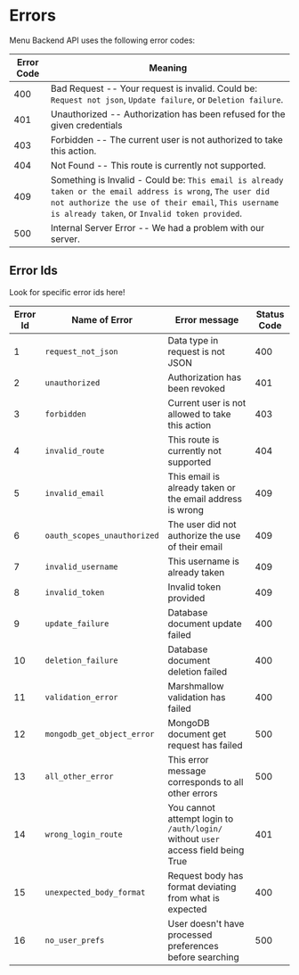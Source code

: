 # Errors

Menu Backend API uses the following error codes:

Error Code | Meaning
---------- | -------
400 | Bad Request -- Your request is invalid. Could be: `Request not json`, `Update failure`, or `Deletion failure`.
401 | Unauthorized -- Authorization has been refused for the given credentials
403 | Forbidden -- The current user is not authorized to take this action.
404 | Not Found -- This route is currently not supported.
409 | Something is Invalid - Could be: `This email is already taken or the email address is wrong`, `The user did not authorize the use of their email`, `This username is already taken`, or `Invalid token provided`.
500 | Internal Server Error -- We had a problem with our server.


## Error Ids

Look for specific error ids here!

Error Id | Name of Error | Error message | Status Code
-------- | ------------- | ------------- | -----------
1 | `request_not_json` | Data type in request is not JSON | 400
2 | `unauthorized` | Authorization has been revoked | 401
3 | `forbidden` | Current user is not allowed to take this action | 403
4 | `invalid_route` | This route is currently not supported | 404
5 | `invalid_email` | This email is already taken or the email address is wrong | 409
6 | `oauth_scopes_unauthorized` | The user did not authorize the use of their email | 409
7 | `invalid_username` | This username is already taken | 409
8 | `invalid_token` | Invalid token provided | 409
9 | `update_failure` | Database document update failed | 400
10 | `deletion_failure` | Database document deletion failed | 400
11 | `validation_error` | Marshmallow validation has failed | 400
12 | `mongodb_get_object_error` | MongoDB document get request has failed | 500
13 | `all_other_error` | This error message corresponds to all other errors | 500
14 | `wrong_login_route` | You cannot attempt login to `/auth/login/` without `user` access field being True | 401
15 | `unexpected_body_format` | Request body has format deviating from what is expected | 400
16 | `no_user_prefs` | User doesn't have processed preferences before searching | 500